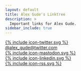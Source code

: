 ```yaml
---
layout: default
title: Alex Gude's Linktree
description: >
  Important links for Alex Gude.
sidebar_include: true
---
```

<div class="linktree-links-grid">

  <!-- Twitter -->
  <div class="linktree-element">
  <a rel="me" class="social-button twitter-button" href="https://twitter.com/{{ site.author.twitter }}">
  {% include icon-twitter.svg %}
  <br>
  @alex_gude@twitter.com
  </a>
  </div>

  <div class="linktree-element">
  <!-- Mastodon -->
  <a rel="me" class="social-button mastodon-button" href="https://fediscience.org/@{{ site.author.mastodon }}">
    {% include icon-mastodon.svg %}
  </a>
  </div>

  <div class="linktree-element">
  <!-- LinkedIn -->
  <a rel="me" class="social-button linkedin-button" href="https://www.linkedin.com/in/{{ site.author.linkedin}}/">
    {% include icon-linkedin.svg %}
  </a>
  </div>

  <div class="linktree-element">
  <!-- RSS -->
  <a class="social-button rss-button" href="/feed.xml">
    {% include icon-rss.svg %}
  </a>
  </div>

</div>
